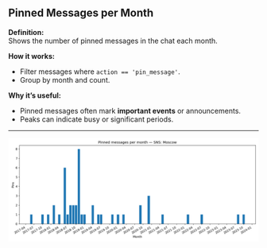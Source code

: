## Pinned Messages per Month

**Definition:**  
Shows the number of pinned messages in the chat each month.

**How it works:**
- Filter messages where `action == 'pin_message'`.
- Group by month and count.

**Why it’s useful:**
- Pinned messages often mark **important events** or announcements.
- Peaks can indicate busy or significant periods.

---

![Visualisation example](pinned_messages_per_month.png)